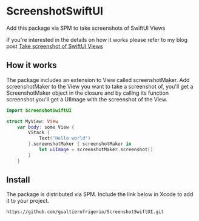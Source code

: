 # ScreenshotSwiftUI

Add this package via SPM to take screenshots of SwiftUI Views

If you're interested in the details on how it works please refer to my blog post [Take screenshot of SwiftUI Views](https://www.gfrigerio.com/take-screenshots-of-swiftui-views/)

How it works
-------

The package includes an extension to View called screenshotMaker.
Add screenshotMaker to the View you want to take a screenshot of, you'll get a ScreenshotMaker object in the closure and by calling its function screenshot you'll get a UIImage with the screenshot of the View.
```swift
import ScreenshotSwiftUI

struct MyView: View 
    var body: some View {
        VStack {
            Text("Hello world")
        }.screenshotMaker { screenshotMaker in 
            let uiImage = screenshotMaker.screenshot()
        }   
    }
```

Install
-------

The package is distributed via SPM. Include the link below in Xcode to add it to your project.

```
https://github.com/gualtierofrigerio/ScreenshotSwiftUI.git
```

